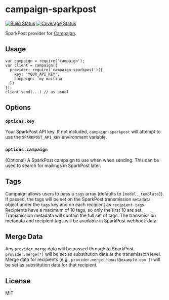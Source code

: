 # campaign-sparkpost
[![Build Status](https://travis-ci.org/SparkPost/campaign-sparkpost.svg?branch=master)](https://travis-ci.org/SparkPost/campaign-sparkpost)
[![Coverage Status](https://coveralls.io/repos/github/SparkPost/campaign-sparkpost/badge.svg?branch=master)](https://coveralls.io/github/SparkPost/campaign-sparkpost?branch=master)

SparkPost provider for [Campaign](https://github.com/bevacqua/campaign).

## Usage

```
var campaign = require('campaign');
var client = campaign({
  provider: require('campaign-sparkpost')({
    key: 'YOUR_API_KEY',
    campaign: 'my mailing'
  })
});
client.send(...) // as usual
```

## Options


### `options.key` 

Your SparkPost API key. If not included, `campaign-sparkpost` will attempt to use the `SPARKPOST_API_KEY`
environment variable.

### `options.campaign` 

(Optional) A SparkPost campaign to use when when sending. This can be used to search for mailings in SparkPost later.

## Tags

Campaign allows users to pass a `tags` array (defaults to `[model._template]`). If passed, the tags will be set on the 
SparkPost transmission `metadata` object under the `tags` key and on each recipient as `recipient.tags`. Recipients have a maximum of 10 tags, 
so only the first 10 are set. Transmission metadata will contain the full set of tags. The transmission metadata and 
recipient tags will be available in SparkPost webhook data.


## Merge Data

Any `provider.merge` data will be passed through to SparkPost. `provider.merge[*]` will be set as substitution data at the 
transmission level. Merge data for recipients (e.g., `provider.merge['email@example.com']`) will be set as substitution 
data for that recipient.

## License
MIT
